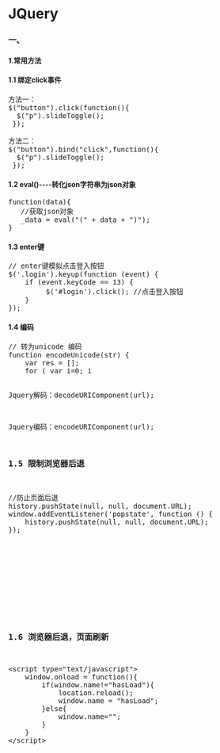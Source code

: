 # JQuery
### 一、
#### 1.常用方法
#### 1.1 绑定click事件
<pre>
方法一：
$("button").click(function(){
  $("p").slideToggle();
 }); 

方法二：
$("button").bind("click",function(){
  $("p").slideToggle();
 }); 
</pre>

#### 1.2 eval()----转化json字符串为json对象
<pre>
function(data){
   //获取json对象
   _data = eval("(" + data + ")");
}
</pre>

#### 1.3 enter键
<pre>
// enter键模拟点击登入按钮
$('.login').keyup(function (event) {
    if (event.keyCode == 13) {
         $('#login').click(); //点击登入按钮
    }
});
</pre>

#### 1.4 编码
<pre>
// 转为unicode 编码  
function encodeUnicode(str) {  
    var res = [];  
    for ( var i=0; i<str.length; i++ ) {  
    res[i] = ( "00" + str.charCodeAt(i).toString(16) ).slice(-4);  
    }  
    return "\\u" + res.join("\\u");  
}  
  
// 解码  
function decodeUnicode(str) {  
    str = str.replace(/\\/g, "%");  
    return unescape(str);  
}  
</pre>

Jquery解码：decodeURIComponent(url);

Jquery编码：encodeURIComponent(url);

### 1.5 限制浏览器后退
<pre>
//防止页面后退
history.pushState(null, null, document.URL);
window.addEventListener('popstate', function () {
	history.pushState(null, null, document.URL);
});


<form>
	<input type="hidden" name="refreshedFlag" value="no">
</form>
<script type="text/javascript">
	onload=function(){
		var e = $("input[type='hidden']")[0];
		if(e.value=="no") {
			e.value="yes";
		}else{
			e.value="no";
			location.reload();
		}
	}
</script>
</pre>

### 1.6 浏览器后退，页面刷新
<pre>
&lt;script type="text/javascript"&gt;
	window.onload = function(){
		if(window.name!="hasLoad"){
			location.reload();
			window.name = "hasLoad";
		}else{
			window.name="";
		}
	}
&lt;/script&gt;
</pre>


